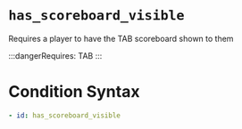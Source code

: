 # `has_scoreboard_visible`

Requires a player to have the TAB scoreboard shown to them

:::dangerRequires:
TAB
:::

# Condition Syntax
```yaml
- id: has_scoreboard_visible
```
